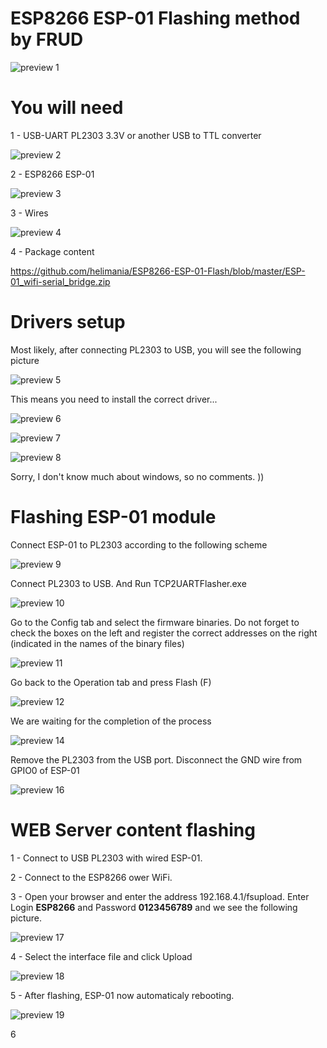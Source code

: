 # ESP8266 ESP-01 Flashing method by FRUD

![preview 1](https://github.com/helimania/ESP8266-ESP-01-Flash/blob/master/images/01.jpg)

# You will need

1 - USB-UART PL2303 3.3V or another USB to TTL converter

![preview 2](https://github.com/helimania/ESP8266-ESP-01-Flash/blob/master/images/02.jpg)

2 - ESP8266 ESP-01

![preview 3](https://github.com/helimania/ESP8266-ESP-01-Flash/blob/master/images/03.jpg)

3 - Wires

![preview 4](https://github.com/helimania/ESP8266-ESP-01-Flash/blob/master/images/04.jpg)

4 - Package content

https://github.com/helimania/ESP8266-ESP-01-Flash/blob/master/ESP-01_wifi-serial_bridge.zip

# Drivers setup

Most likely, after connecting PL2303 to USB, you will see the following picture

![preview 5](https://github.com/helimania/ESP8266-ESP-01-Flash/blob/master/images/05.jpg)

This means you need to install the correct driver...

![preview 6](https://github.com/helimania/ESP8266-ESP-01-Flash/blob/master/images/06.jpg)

![preview 7](https://github.com/helimania/ESP8266-ESP-01-Flash/blob/master/images/07.jpg)

![preview 8](https://github.com/helimania/ESP8266-ESP-01-Flash/blob/master/images/08.jpg)


Sorry, I don't know much about windows, so no comments. ))

# Flashing ESP-01 module

Connect ESP-01 to PL2303 according to the following scheme

![preview 9](https://github.com/helimania/ESP8266-ESP-01-Flash/blob/master/images/09.jpg)

Connect PL2303 to USB. And Run TCP2UARTFlasher.exe

![preview 10](https://github.com/helimania/ESP8266-ESP-01-Flash/blob/master/images/10.jpg)


Go to the Config tab and select the firmware binaries. Do not forget to check the boxes on the left and register the correct addresses on the right (indicated in the names of the binary files)

![preview 11](https://github.com/helimania/ESP8266-ESP-01-Flash/blob/master/images/11.jpg)


Go back to the Operation tab and press Flash (F)

![preview 12](https://github.com/helimania/ESP8266-ESP-01-Flash/blob/master/images/12.jpg)


We are waiting for the completion of the process

![preview 14](https://github.com/helimania/ESP8266-ESP-01-Flash/blob/master/images/14.jpg)

Remove the PL2303 from the USB port. Disconnect the GND wire from GPIO0 of ESP-01

![preview 16](https://github.com/helimania/ESP8266-ESP-01-Flash/blob/master/images/16.jpg)

# WEB Server content flashing

1 - Connect to USB PL2303 with wired ESP-01.

2 - Connect to the ESP8266 ower WiFi.

3 - Open your browser and enter the address 192.168.4.1/fsupload. Enter Login <b>ESP8266</b> and Password <b>0123456789</b> and we see the following picture.

![preview 17](https://github.com/helimania/ESP8266-ESP-01-Flash/blob/master/images/17.jpg)

4 - Select the interface file and click Upload

![preview 18](https://github.com/helimania/ESP8266-ESP-01-Flash/blob/master/images/18.jpg)

5 - After flashing, ESP-01 now automaticaly rebooting.

![preview 19](https://github.com/helimania/ESP8266-ESP-01-Flash/blob/master/images/19.jpg)

6






